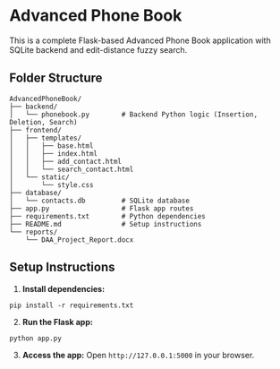 # Advanced Phone Book

This is a complete Flask-based Advanced Phone Book application with SQLite backend and edit-distance fuzzy search.

## Folder Structure
```
AdvancedPhoneBook/
├── backend/
│   └── phonebook.py        # Backend Python logic (Insertion, Deletion, Search)
├── frontend/
│   ├── templates/
│   │   ├── base.html
│   │   ├── index.html
│   │   ├── add_contact.html
│   │   └── search_contact.html
│   └── static/
│       └── style.css
├── database/
│   └── contacts.db         # SQLite database
├── app.py                  # Flask app routes
├── requirements.txt        # Python dependencies
├── README.md               # Setup instructions
└── reports/
    └── DAA_Project_Report.docx
```

## Setup Instructions

1. **Install dependencies:**
```
pip install -r requirements.txt
```

2. **Run the Flask app:**
```
python app.py
```

3. **Access the app:**
Open `http://127.0.0.1:5000` in your browser.

